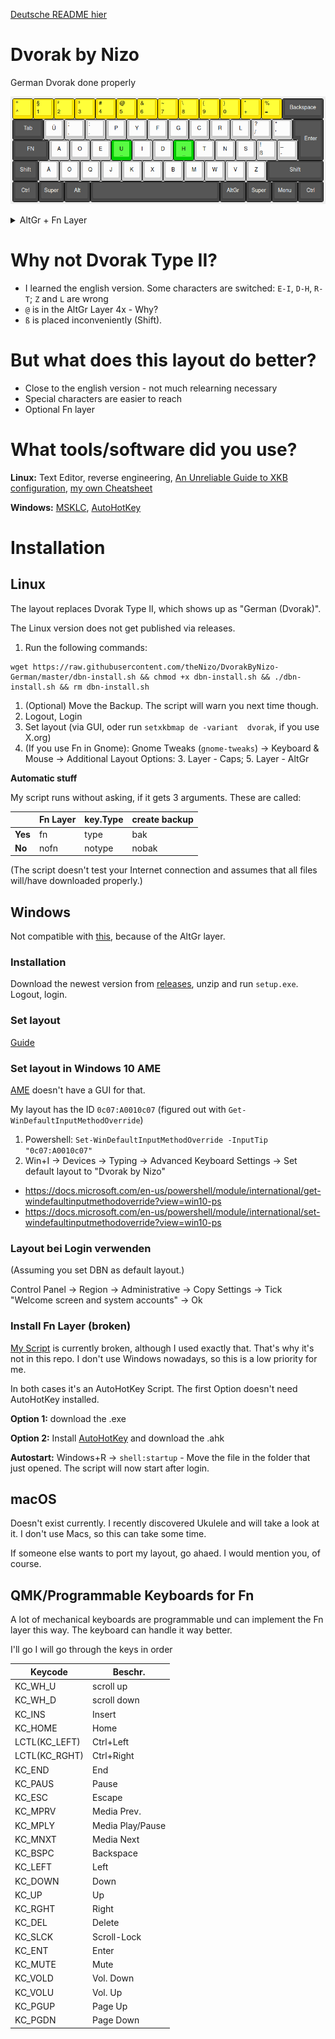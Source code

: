 [Deutsche README hier](README.md)

# Dvorak by Nizo

German Dvorak done properly

![Standard Layer](img/0-default.png)

<details>
<summary>AltGr + Fn Layer</summary>

![AltGr Layer](img/1-alt.png)

![Fn Layer (optional)](img/2-fn.png)
</details>

# Why not Dvorak Type II?

* I learned the english version. Some characters are switched: `E-I`, `D-H`, `R-T`; `Z` and `L` are wrong
* `@` is in the AltGr Layer 4x - Why?
* `ß` is placed inconveniently (Shift).

# But what does this layout do better?

* Close to the english version - not much relearning necessary
* Special characters are easier to reach
* Optional Fn layer

# What tools/software did you use?

**Linux:** Text Editor, reverse engineering, [An Unreliable Guide to XKB configuration](https://citeseerx.ist.psu.edu/viewdoc/summary?doi=10.1.1.600.7058), [my own Cheatsheet](https://github.com/thenizo/xkb-symbols-reference)

**Windows:** [MSKLC](https://www.microsoft.com/en-us/download/details.aspx?id=22339), [AutoHotKey](https://www.autohotkey.com/)

# Installation

## Linux

The layout replaces Dvorak Type II, which shows up as "German (Dvorak)".

The Linux version does not get published via releases.

1. Run the following commands:
```
wget https://raw.githubusercontent.com/theNizo/DvorakByNizo-German/master/dbn-install.sh && chmod +x dbn-install.sh && ./dbn-install.sh && rm dbn-install.sh
```
1. (Optional) Move the Backup. The script will warn you next time though.
1. Logout, Login
1. Set layout (via GUI, oder run `setxkbmap de -variant  dvorak`, if you use X.org)
1. (If you use Fn in Gnome): Gnome Tweaks (`gnome-tweaks`) -> Keyboard & Mouse -> Additional Layout Options: 3. Layer - Caps; 5. Layer - AltGr

**Automatic stuff**

My script runs without asking, if it gets 3 arguments. These are called:

| | Fn Layer | key.Type | create backup |
|--- |--- |--- |--- |
| **Yes** | fn | type | bak |
| **No** | nofn | notype | nobak |

(The script doesn't test your Internet connection and assumes that all files will/have downloaded properly.)

## Windows

Not compatible with [this](https://github.com/kentonv/dvorak-qwerty), because of the AltGr layer.

### Installation

Download the newest version from [releases](https://github.com/theNizo/DvorakByNizo-German/releases), unzip and run `setup.exe`. Logout, login.

### Set layout

[Guide](https://www.windowscentral.com/how-change-your-keyboard-layout-windows-10)

### Set layout in Windows 10 AME

[AME](https://ameliorated.info/) doesn't have a GUI for that.

My layout has the ID `0c07:A0010c07` (figured out with `Get-WinDefaultInputMethodOverride`)

1. Powershell: `Set-WinDefaultInputMethodOverride -InputTip "0c07:A0010c07"`
1. Win+I -> Devices -> Typing -> Advanced Keyboard Settings -> Set default layout to "Dvorak by Nizo"

* https://docs.microsoft.com/en-us/powershell/module/international/get-windefaultinputmethodoverride?view=win10-ps
* https://docs.microsoft.com/en-us/powershell/module/international/set-windefaultinputmethodoverride?view=win10-ps

### Layout bei Login verwenden

(Assuming you set DBN as default layout.)

Control Panel -> Region -> Administrative -> Copy Settings -> Tick "Welcome screen and system accounts" -> Ok

### Install Fn Layer (broken)

[My Script](https://github.com/theNizo/Nizo-Keyboard-Extension) is currently broken, although I used exactly that. That's why it's not in this repo. I don't use Windows nowadays, so this is a low priority for me.

In both cases it's an AutoHotKey Script. The first Option doesn't need AutoHotKey installed.

**Option 1:** download the .exe

**Option 2:** Install [AutoHotKey](https://www.autohotkey.com/) and download the .ahk

**Autostart:** Windows+R -> `shell:startup` - Move the file in the folder that just opened. The script will now start after login.

## macOS

Doesn't exist currently. I recently discovered Ukulele and will take a look at it. I don't use Macs, so this can take some time.

If someone else wants to port my layout, go ahaed. I would mention you, of course.

## QMK/Programmable Keyboards for Fn

A lot of mechanical keyboards are programmable und can implement the Fn layer this way. The keyboard can handle it way better.

I'll go
I will go through the keys in order

| Keycode       | Beschr.          |
|---------------|------------------|
| KC_WH_U       | scroll up    |
| KC_WH_D       | scroll down  |
| KC_INS        | Insert      |
| KC_HOME       | Home             |
| LCTL(KC_LEFT) | Ctrl+Left       |
| LCTL(KC_RGHT) | Ctrl+Right      |
| KC_END        | End             |
| KC_PAUS       | Pause            |
| KC_ESC        | Escape           |
| KC_MPRV       | Media Prev.      |
| KC_MPLY       | Media Play/Pause |
| KC_MNXT       | Media Next       |
| KC_BSPC       | Backspace        |
| KC_LEFT       | Left            |
| KC_DOWN       | Down            |
| KC_UP         | Up             |
| KC_RGHT       | Right           |
| KC_DEL        | Delete        |
| KC_SLCK       | Scroll-Lock      |
| KC_ENT        | Enter            |
| KC_MUTE       | Mute   |
| KC_VOLD       | Vol. Down           |
| KC_VOLU       | Vol. Up        |
| KC_PGUP       | Page Up        |
| KC_PGDN       | Page Down      |
